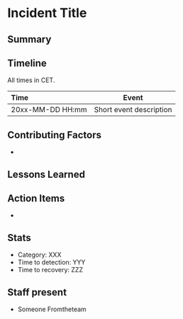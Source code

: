 # Incident Title

## Summary

## Timeline

All times in CET.

| Time | Event |
| :--- | --- |
| 20xx-MM-DD HH:mm | Short event description | 

## Contributing Factors

- 

## Lessons Learned


## Action Items

- 

## Stats

- Category: XXX
- Time to detection: YYY
- Time to recovery: ZZZ

## Staff present

- Someone Fromtheteam
